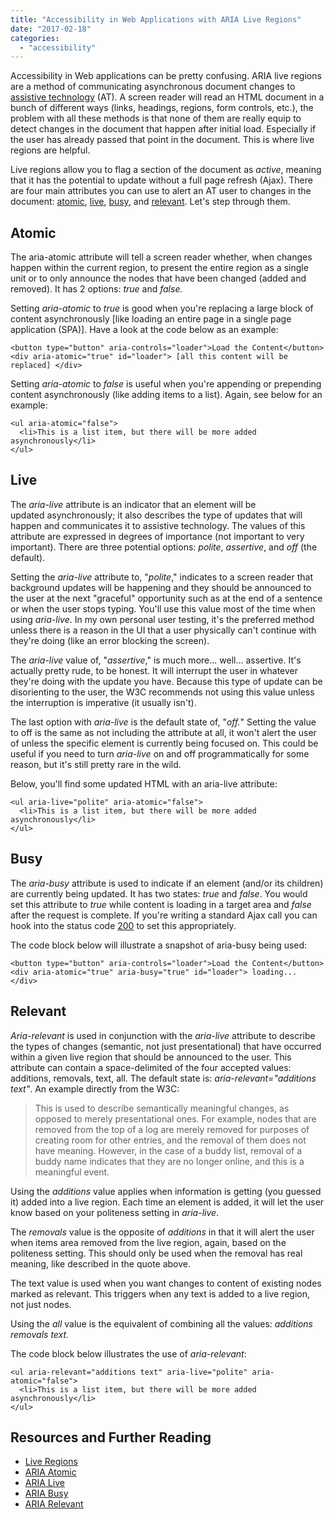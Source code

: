 ```yaml
---
title: "Accessibility in Web Applications with ARIA Live Regions"
date: "2017-02-18"
categories: 
  - "accessibility"
---
```


Accessibility in Web applications can be pretty confusing. ARIA live regions are a method of communicating asynchronous document changes to [assistive technology](https://en.wikipedia.org/wiki/Assistive_technology#Accessibility_software) (AT). A screen reader will read an HTML document in a bunch of different ways (links, headings, regions, form controls, etc.), the problem with all these methods is that none of them are really equip to detect changes in the document that happen after initial load. Especially if the user has already passed that point in the document. This is where live regions are helpful.

Live regions allow you to flag a section of the document as _active_, meaning that it has the potential to update without a full page refresh (Ajax). There are four main attributes you can use to alert an AT user to changes in the document: [atomic](https://www.w3.org/TR/wai-aria-1.1/#aria-atomic), [live](https://www.w3.org/TR/wai-aria-1.1/#aria-live), [busy](https://www.w3.org/TR/wai-aria-1.1/#aria-busy), and [relevant](https://www.w3.org/TR/wai-aria-1.1/#aria-relevant). Let's step through them.

## Atomic

The aria-atomic attribute will tell a screen reader whether, when changes happen within the current region, to present the entire region as a single unit or to only announce the nodes that have been changed (added and removed). It has 2 options: _true_ and _false._

Setting _aria-atomic_ to _true_ is good when you're replacing a large block of content asynchronously \[like loading an entire page in a single page application (SPA)\]. Have a look at the code below as an example:

```
<button type="button" aria-controls="loader">Load the Content</button>
<div aria-atomic="true" id="loader"> [all this content will be replaced] </div>
```

Setting _aria-atomic_ to _false_ is useful when you're appending or prepending content asynchronously (like adding items to a list). Again, see below for an example:

```
<ul aria-atomic="false">
  <li>This is a list item, but there will be more added asynchronously</li>
</ul>
```

## Live

The _aria-live_ attribute is an indicator that an element will be updated asynchronously; it also describes the type of updates that will happen and communicates it to assistive technology. The values of this attribute are expressed in degrees of importance (not important to very important). There are three potential options: _polite_, _assertive_, and _off_ (the default).

Setting the _aria-live_ attribute to, "_polite_," indicates to a screen reader that background updates will be happening and they should be announced to the user at the next "graceful" opportunity such as at the end of a sentence or when the user stops typing. You'll use this value most of the time when using _aria-live_. In my own personal user testing, it's the preferred method unless there is a reason in the UI that a user physically can't continue with they're doing (like an error blocking the screen).

The _aria-live_ value of, "_assertive_," is much more... well... assertive. It's actually pretty rude, to be honest. It will interrupt the user in whatever they're doing with the update you have. Because this type of update can be disorienting to the user, the W3C recommends not using this value unless the interruption is imperative (it usually isn't).

The last option with _aria-live_ is the default state of, "_off._" Setting the value to off is the same as not including the attribute at all, it won't alert the user of unless the specific element is currently being focused on. This could be useful if you need to turn _aria-live_ on and off programmatically for some reason, but it's still pretty rare in the wild.

Below, you'll find some updated HTML with an aria-live attribute:

```
<ul aria-live="polite" aria-atomic="false">
  <li>This is a list item, but there will be more added asynchronously</li>
</ul>
```

## Busy

The _aria-busy_ attribute is used to indicate if an element (and/or its children) are currently being updated. It has two states: _true_ and _false_. You would set this attribute to _true_ while content is loading in a target area and _false_ after the request is complete. If you're writing a standard Ajax call you can hook into the status code [200](https://www.w3.org/Protocols/HTTP/HTRESP.html) to set this appropriately.

The code block below will illustrate a snapshot of aria-busy being used:

```
<button type="button" aria-controls="loader">Load the Content</button>
<div aria-atomic="true" aria-busy="true" id="loader"> loading... </div>
```

## Relevant

_Aria-relevant_ is used in conjunction with the _aria-live_ attribute to describe the types of changes (semantic, not just presentational) that have occurred within a given live region that should be announced to the user. This attribute can contain a space-delimited of the four accepted values: additions, removals, text, all. The default state is: _aria-relevant="additions text"_. An example directly from the W3C:

> This is used to describe semantically meaningful changes, as opposed to merely presentational ones. For example, nodes that are removed from the top of a log are merely removed for purposes of creating room for other entries, and the removal of them does not have meaning. However, in the case of a buddy list, removal of a buddy name indicates that they are no longer online, and this is a meaningful event.

Using the _additions_ value applies when information is getting (you guessed it) added into a live region. Each time an element is added, it will let the user know based on your politeness setting in _aria-live_.

The _removals_ value is the opposite of _additions_ in that it will alert the user when items area removed from the live region, again, based on the politeness setting. This should only be used when the removal has real meaning, like described in the quote above.

The text value is used when you want changes to content of existing nodes marked as relevant. This triggers when any text is added to a live region, not just nodes.

Using the _all_ value is the equivalent of combining all the values: _additions removals text._

The code block below illustrates the use of _aria-relevant_:

```
<ul aria-relevant="additions text" aria-live="polite" aria-atomic="false">
  <li>This is a list item, but there will be more added asynchronously</li>
</ul>
```

## Resources and Further Reading

- [Live Regions](https://www.w3.org/TR/wai-aria-1.1/#attrs_liveregions)
- [ARIA Atomic](https://www.w3.org/TR/wai-aria-1.1/#aria-atomic)
- [ARIA Live](https://www.w3.org/TR/wai-aria-1.1/#aria-live)
- [ARIA Busy](https://www.w3.org/TR/wai-aria-1.1/#aria-busy)
- [ARIA Relevant](https://www.w3.org/TR/wai-aria-1.1/#aria-relevant)
